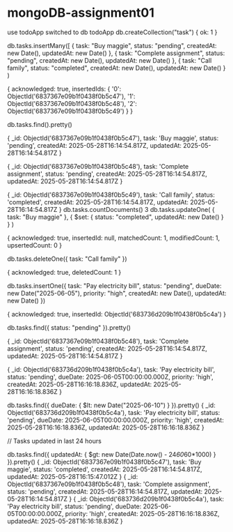 # mongoDB-assignment01

use todoApp
switched to db todoApp
db.createCollection("task")
{ ok: 1 }

db.tasks.insertMany([
  {
    task: "Buy maggie", 
    status: "pending",
    createdAt: new Date(),
    updatedAt: new Date()
  },
  { 
    task: "Complete assignment", 
    status: "pending",
    createdAt: new Date(),
    updatedAt: new Date()
  },
  { 
    task: "Call family", 
    status: "completed",
    createdAt: new Date(),
    updatedAt: new Date()
  }
)

{
  acknowledged: true,
  insertedIds: {
    '0': ObjectId('6837367e09b1f0438f0b5c47'),
    '1': ObjectId('6837367e09b1f0438f0b5c48'),
    '2': ObjectId('6837367e09b1f0438f0b5c49')
  }
}

db.tasks.find().pretty()

{
  _id: ObjectId('6837367e09b1f0438f0b5c47'),
  task: 'Buy maggie',
  status: 'pending',
  createdAt: 2025-05-28T16:14:54.817Z,
  updatedAt: 2025-05-28T16:14:54.817Z
}

{
  _id: ObjectId('6837367e09b1f0438f0b5c48'),
  task: 'Complete assignment',
  status: 'pending',
  createdAt: 2025-05-28T16:14:54.817Z,
  updatedAt: 2025-05-28T16:14:54.817Z
}

{
  _id: ObjectId('6837367e09b1f0438f0b5c49'),
  task: 'Call family',
  status: 'completed',
  createdAt: 2025-05-28T16:14:54.817Z,
  updatedAt: 2025-05-28T16:14:54.817Z
}
db.tasks.countDocuments()
3
db.tasks.updateOne(
  { task: "Buy maggie" },
  { 
    $set: { 
      status: "completed",
      updatedAt: new Date()
    }
  }
)

{
  acknowledged: true,
  insertedId: null,
  matchedCount: 1,
  modifiedCount: 1,
  upsertedCount: 0
}

db.tasks.deleteOne({ task: "Call family" })

{
  acknowledged: true,
  deletedCount: 1
}

db.tasks.insertOne({
  task: "Pay electricity bill",
  status: "pending",
  dueDate: new Date("2025-06-05"),
  priority: "high",
  createdAt: new Date(),
  updatedAt: new Date()
})

{
  acknowledged: true,
  insertedId: ObjectId('683736d209b1f0438f0b5c4a')
}

db.tasks.find({ status: "pending" }).pretty()

{
  _id: ObjectId('6837367e09b1f0438f0b5c48'),
  task: 'Complete assignment',
  status: 'pending',
  createdAt: 2025-05-28T16:14:54.817Z,
  updatedAt: 2025-05-28T16:14:54.817Z
}

{
  _id: ObjectId('683736d209b1f0438f0b5c4a'),
  task: 'Pay electricity bill',
  status: 'pending',
  dueDate: 2025-06-05T00:00:00.000Z,
  priority: 'high',
  createdAt: 2025-05-28T16:16:18.836Z,
  updatedAt: 2025-05-28T16:16:18.836Z
}

db.tasks.find({ 
  dueDate: { $lt: new Date("2025-06-10") }
}).pretty()
{
  _id: ObjectId('683736d209b1f0438f0b5c4a'),
  task: 'Pay electricity bill',
  status: 'pending',
  dueDate: 2025-06-05T00:00:00.000Z,
  priority: 'high',
  createdAt: 2025-05-28T16:16:18.836Z,
  updatedAt: 2025-05-28T16:16:18.836Z
}

// Tasks updated in last 24 hours

db.tasks.find({
  updatedAt: { $gt: new Date(Date.now() - 24*60*60*1000) }
}).pretty()
{
  _id: ObjectId('6837367e09b1f0438f0b5c47'),
  task: 'Buy maggie',
  status: 'completed',
  createdAt: 2025-05-28T16:14:54.817Z,
  updatedAt: 2025-05-28T16:15:47.012Z
}
{
  _id: ObjectId('6837367e09b1f0438f0b5c48'),
  task: 'Complete assignment',
  status: 'pending',
  createdAt: 2025-05-28T16:14:54.817Z,
  updatedAt: 2025-05-28T16:14:54.817Z
}
{
  _id: ObjectId('683736d209b1f0438f0b5c4a'),
  task: 'Pay electricity bill',
  status: 'pending',
  dueDate: 2025-06-05T00:00:00.000Z,
  priority: 'high',
  createdAt: 2025-05-28T16:16:18.836Z,
  updatedAt: 2025-05-28T16:16:18.836Z
}
